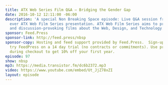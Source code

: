 ```yaml
---
title: ATX Web Series Film Q&A — Bridging the Gender Gap
date: 2016-10-12 12:11:00 -06:00
description: 'A special Non Breaking Space episode: Live Q&A session from the first
  ever ATX Web Film Series presentation. ATX Web Film Series aims to provide thought-
  and discussion-provoking films about the Web, Design, and Technology.'
sponsor: Feed.Press
sponsor-link: http://feed.press/nbsp
sponsor-copy: Hosting and feed support provided by Feed.Press.  Sign-up today and
  try FeedPress on a 14 day trial (no contracts or commitments). Use promo code *nbsp*
  during checkout to get 10% off your first year.
episode: 97
show: nbsp
mp3: https://media.transistor.fm/dc6b2372.mp3
video: https://www.youtube.com/embed/Ut_JjZ78xZI
layout: episode
---
```


